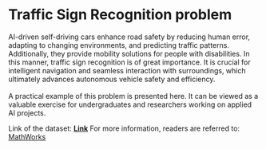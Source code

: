 # Traffic Sign Recognition problem

AI-driven self-driving cars enhance road safety by reducing human error, adapting to changing environments, and predicting traffic patterns. Additionally, they provide mobility solutions for people with disabilities. In this manner, traffic sign recognition is of great importance. It is crucial for intelligent navigation and seamless interaction with surroundings, which ultimately advances autonomous vehicle safety and efficiency.<br><br>
A practical example of this problem is presented here. It can be viewed as a valuable exercise for undergraduates and researchers working on applied AI projects.

Link of the dataset: **[Link](https://drive.google.com/drive/folders/1daZ80k22FkJbLv48WqJ1dQpk37NyRzLh)**
For more information, readers are referred to:
[MathWorks](https://www.mathworks.com/discovery/convolutional-neural-network.html)

